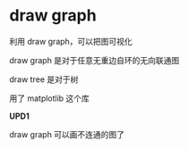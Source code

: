 # draw graph

利用 draw graph，可以把图可视化

draw graph 是对于任意无重边自环的无向联通图

draw tree 是对于树

用了 matplotlib 这个库



**UPD1**

draw graph 可以画不连通的图了